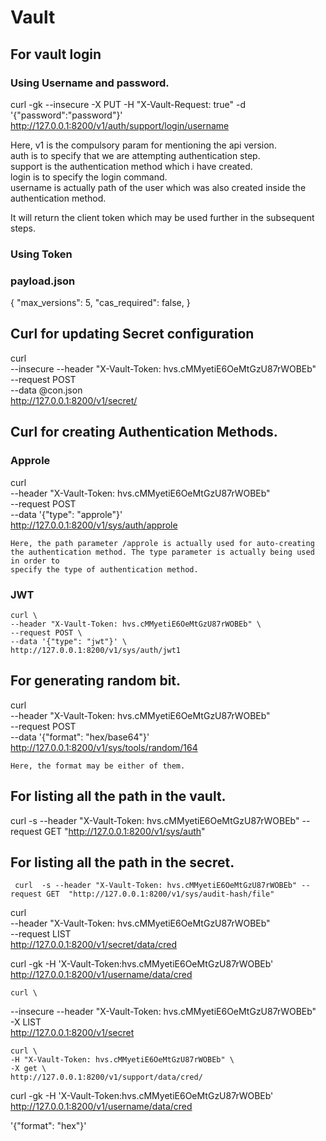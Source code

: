 # Vault

## For vault login

### Using Username and password. 
curl -gk --insecure -X PUT -H "X-Vault-Request: true" -d '{"password":"password"}' http://127.0.0.1:8200/v1/auth/support/login/username

  Here, v1 is the compulsory param for mentioning the api version.  <br />
   auth is to specify that we are attempting authentication step.  <br />
   support is the authentication method which i have created.  <br />
   login is to specify the login command. <br />
   username is actually path of the user which was also created inside the authentication method. <br />

It will return the client token which may be used further in the subsequent steps. 

### Using Token



### payload.json
{
  "max_versions": 5,
  "cas_required": false,
}

## Curl for updating Secret configuration
curl \
   --insecure  --header "X-Vault-Token: hvs.cMMyetiE6OeMtGzU87rWOBEb" \
    --request POST \
    --data @con.json \
    http://127.0.0.1:8200/v1/secret/
    
      
## Curl for creating Authentication Methods. 

### Approle

curl \
    --header "X-Vault-Token: hvs.cMMyetiE6OeMtGzU87rWOBEb" \
    --request POST \
    --data '{"type": "approle"}' \
    http://127.0.0.1:8200/v1/sys/auth/approle
    
    Here, the path parameter /approle is actually used for auto-creating the authentication method. The type parameter is actually being used in order to
    specify the type of authentication method. 
    
 ###  JWT 
    
    curl \
    --header "X-Vault-Token: hvs.cMMyetiE6OeMtGzU87rWOBEb" \
    --request POST \
    --data '{"type": "jwt"}' \
    http://127.0.0.1:8200/v1/sys/auth/jwt1
    
    
    
  ##  For generating random bit. 
  
   curl \
    --header "X-Vault-Token: hvs.cMMyetiE6OeMtGzU87rWOBEb" \
    --request POST \
    --data '{"format": "hex/base64"}' \
    http://127.0.0.1:8200/v1/sys/tools/random/164
    
    Here, the format may be either of them. 
    
 ## For listing all the path in the vault. 
  
  curl  -s --header "X-Vault-Token: hvs.cMMyetiE6OeMtGzU87rWOBEb" --request GET  "http://127.0.0.1:8200/v1/sys/auth" 

  ## For listing all the path in the secret. 
    
     curl  -s --header "X-Vault-Token: hvs.cMMyetiE6OeMtGzU87rWOBEb" --request GET  "http://127.0.0.1:8200/v1/sys/audit-hash/file" 










curl \
    --header "X-Vault-Token: hvs.cMMyetiE6OeMtGzU87rWOBEb" \
    --request LIST \
    http://127.0.0.1:8200/v1/secret/data/cred


curl -gk -H 'X-Vault-Token:hvs.cMMyetiE6OeMtGzU87rWOBEb' http://127.0.0.1:8200/v1/username/data/cred

    curl \
   --insecure  --header "X-Vault-Token: hvs.cMMyetiE6OeMtGzU87rWOBEb" \
    -X LIST \
    http://127.0.0.1:8200/v1/secret
    
    curl \
    -H "X-Vault-Token: hvs.cMMyetiE6OeMtGzU87rWOBEb" \
    -X get \
    http://127.0.0.1:8200/v1/support/data/cred/


curl -gk -H 'X-Vault-Token:hvs.cMMyetiE6OeMtGzU87rWOBEb' http://127.0.0.1:8200/v1/username/data/cred



 
 


'{"format": "hex"}'

 
    
